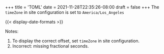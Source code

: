 +++
title = 'TOML'
date = 2021-11-28T22:35:26-08:00
draft = false
+++
The `timeZone` in site configuration is set to `America/Los_Angeles`

{{< display-date-formats >}}

Notes:

1. To display the correct offset, set `timeZone` in site configuration.
2. Incorrect: missing fractional seconds.

